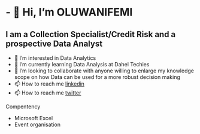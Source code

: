 # - 👋 Hi, I’m OLUWANIFEMI #
## I am a Collection Specialist/Credit Risk and a prospective Data Analyst ##
- 👀 I’m interested in Data Analytics
- 🌱 I’m currently learning Data Analysis at Dahel Techies
- 💞️ I’m looking to collaborate with anyone willing to enlarge my knowledge scope on how Data can be used for a more robust decision making
- 📫 How to reach me [linkedin](https://www.linkedin.com/in/oluwanifemi-fasunhan-pmiim-47624039/)
- 📫 How to reach me [twitter](https://twitter.com/Kniipheemy1)

Compentency
- Microsoft Excel
- Event organisation
<!---
kniipheemy/kniipheemy is a ✨ special ✨ repository because its `README.md` (this file) appears on your GitHub profile.
You can click the Preview link to take a look at your changes.
--->
